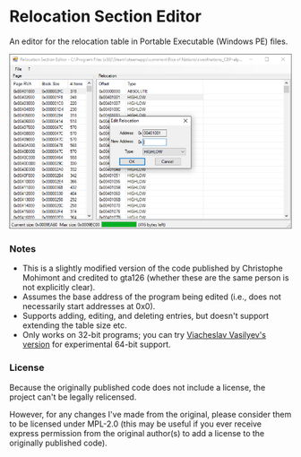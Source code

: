 # Relocation Section Editor

An editor for the relocation table in Portable Executable (Windows PE) files.

![](./screenshot-02.png)

### Notes

- This is a slightly modified version of the code published by Christophe Mohimont and credited to gta126 (whether these are the same person is not explicitly clear).
- Assumes the base address of the program being edited (i.e., does not necessarily start addresses at 0x0).
- Supports adding, editing, and deleting entries, but doesn't support extending the table size etc.
- Only works on 32-bit programs; you can try [Viacheslav Vasilyev's version](https://github.com/mohic/Relocation-Section-Editor/pull/1) for experimental 64-bit support.

### License

Because the originally published code does not include a license, the project can't be legally relicensed.

However, for any changes I've made from the original, please consider them to be licensed under MPL-2.0 (this may be useful if you ever receive express permission from the original author(s) to add a license to the originally published code).